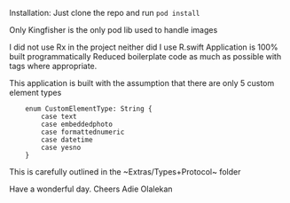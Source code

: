 Installation: Just clone the repo and run `pod install`

Only Kingfisher is the only pod lib used to handle images

I did not use Rx in the project neither did I use R.swift
Application is 100% built programmatically
Reduced boilerplate code as much as possible with tags where appropriate.

This application is built with the assumption that there are only 5 custom element types
```
    enum CustomElementType: String {
        case text
        case embeddedphoto
        case formattednumeric
        case datetime
        case yesno
    }
```

This is carefully outlined in the ~Extras/Types+Protocol~ folder

Have a wonderful day. Cheers
Adie Olalekan

